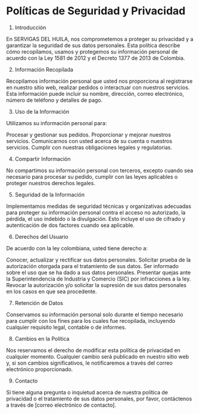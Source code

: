 # Políticas de Seguridad y Privacidad

1. Introducción

En SERVIGAS DEL HUILA, nos comprometemos a proteger su privacidad y a garantizar la seguridad de sus datos personales. Esta política describe cómo recopilamos, usamos y protegemos su información personal de acuerdo con la Ley 1581 de 2012 y el Decreto 1377 de 2013 de Colombia.

2. Información Recopilada

Recopilamos información personal que usted nos proporciona al registrarse en nuestro sitio web, realizar pedidos o interactuar con nuestros servicios. Esta información puede incluir su nombre, dirección, correo electrónico, número de teléfono y detalles de pago.

3. Uso de la Información

Utilizamos su información personal para:

Procesar y gestionar sus pedidos.
Proporcionar y mejorar nuestros servicios.
Comunicarnos con usted acerca de su cuenta o nuestros servicios.
Cumplir con nuestras obligaciones legales y regulatorias.

4. Compartir Información

No compartimos su información personal con terceros, excepto cuando sea necesario para procesar su pedido, cumplir con las leyes aplicables o proteger nuestros derechos legales.

5. Seguridad de la Información

Implementamos medidas de seguridad técnicas y organizativas adecuadas para proteger su información personal contra el acceso no autorizado, la pérdida, el uso indebido o la divulgación. Esto incluye el uso de cifrado y autenticación de dos factores cuando sea aplicable.

6. Derechos del Usuario

De acuerdo con la ley colombiana, usted tiene derecho a:

Conocer, actualizar y rectificar sus datos personales.
Solicitar prueba de la autorización otorgada para el tratamiento de sus datos.
Ser informado sobre el uso que se ha dado a sus datos personales.
Presentar quejas ante la Superintendencia de Industria y Comercio (SIC) por infracciones a la ley.
Revocar la autorización y/o solicitar la supresión de sus datos personales en los casos en que sea procedente.

7. Retención de Datos

Conservamos su información personal solo durante el tiempo necesario para cumplir con los fines para los cuales fue recopilada, incluyendo cualquier requisito legal, contable o de informes.

8. Cambios en la Política

Nos reservamos el derecho de modificar esta política de privacidad en cualquier momento. Cualquier cambio será publicado en nuestro sitio web y, si son cambios significativos, le notificaremos a través del correo electrónico proporcionado.

9. Contacto

Si tiene alguna pregunta o inquietud acerca de nuestra política de privacidad o el tratamiento de sus datos personales, por favor, contáctenos a través de [correo electrónico de contacto].
